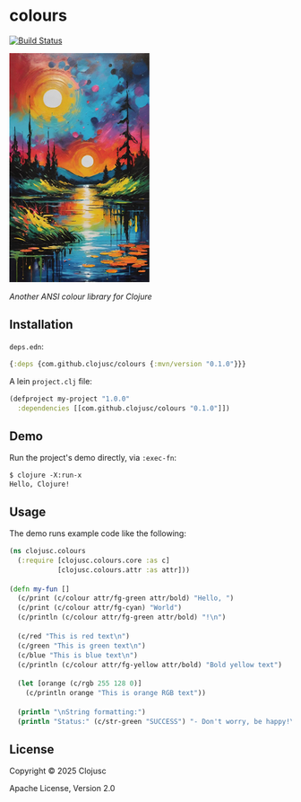 # colours

[![Build Status][gh-actions-badge]][gh-actions]

[![Project Logo][logo]][logo-large]

*Another ANSI colour library for Clojure*

## Installation

`deps.edn`:

```clojure
{:deps {com.github.clojusc/colours {:mvn/version "0.1.0"}}}
```

A lein `project.clj` file:


```clojure
(defproject my-project "1.0.0"
  :dependencies [[com.github.clojusc/colours "0.1.0"]])
```

## Demo

Run the project's demo directly, via `:exec-fn`:

    $ clojure -X:run-x
    Hello, Clojure!

## Usage

The demo runs example code like the following:

```clojure
(ns clojusc.colours
  (:require [clojusc.colours.core :as c]
            [clojusc.colours.attr :as attr]))
  
(defn my-fun []
  (c/print (c/colour attr/fg-green attr/bold) "Hello, ")
  (c/print (c/colour attr/fg-cyan) "World")
  (c/println (c/colour attr/fg-green attr/bold) "!\n")

  (c/red "This is red text\n")
  (c/green "This is green text\n")
  (c/blue "This is blue text\n")
  (c/println (c/colour attr/fg-yellow attr/bold) "Bold yellow text")

  (let [orange (c/rgb 255 128 0)]
    (c/println orange "This is orange RGB text"))

  (println "\nString formatting:")
  (println "Status:" (c/str-green "SUCCESS") "- Don't worry, be happy!\n"))
```

## License

Copyright © 2025 Clojusc

Apache License, Version 2.0

[//]: ---Named-Links---

[logo]: https://github.com/clojusc/colours/blob/main/resources/images/logo.jpg?raw=true
[logo-large]: https://github.com/clojusc/colours/blob/main/resources/images/logo-large.jpg?raw=true
[gh-actions-badge]: https://github.com/clojusc/colours/workflows/CI%2FCD/badge.svg
[gh-actions]: https://github.com/clojusc/colours/actions?query=workflow%3ACI%2FCD

